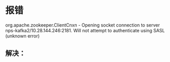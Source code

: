 ﻿# 报错
org.apache.zookeeper.ClientCnxn - Opening socket connection to server nps-kafka2/10.28.144.246:2181. Will not attempt to authenticate using SASL (unknown error)
## 解决：